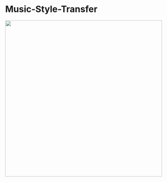 # Music-Style-Transfer

<img src="https://github.com/dvolynov/Music-Style-Transfer/assets/83712099/bd0f4c9c-1532-49cb-9ea0-9acffddaa99f" width="500">
